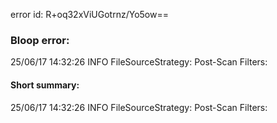 error id: R+oq32xViUGotrnz/Yo5ow==
### Bloop error:

25/06/17 14:32:26 INFO FileSourceStrategy: Post-Scan Filters:
#### Short summary: 

25/06/17 14:32:26 INFO FileSourceStrategy: Post-Scan Filters: